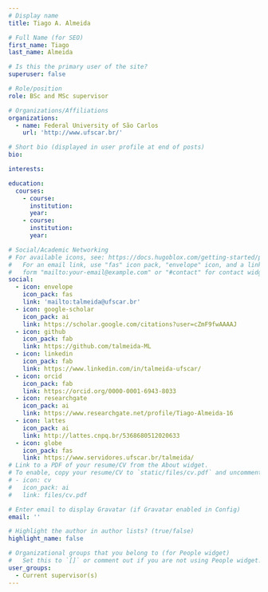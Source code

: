```yaml
---
# Display name
title: Tiago A. Almeida

# Full Name (for SEO)
first_name: Tiago
last_name: Almeida

# Is this the primary user of the site?
superuser: false

# Role/position
role: BSc and MSc supervisor

# Organizations/Affiliations
organizations:
  - name: Federal University of São Carlos
    url: 'http://www.ufscar.br/'

# Short bio (displayed in user profile at end of posts)
bio: 

interests:

education:
  courses:
    - course: 
      institution: 
      year: 
    - course: 
      institution: 
      year: 

# Social/Academic Networking
# For available icons, see: https://docs.hugoblox.com/getting-started/page-builder/#icons
#   For an email link, use "fas" icon pack, "envelope" icon, and a link in the
#   form "mailto:your-email@example.com" or "#contact" for contact widget.
social:
  - icon: envelope
    icon_pack: fas
    link: 'mailto:talmeida@ufscar.br'
  - icon: google-scholar
    icon_pack: ai
    link: https://scholar.google.com/citations?user=cZmF9fwAAAAJ
  - icon: github
    icon_pack: fab
    link: https://github.com/talmeida-ML
  - icon: linkedin
    icon_pack: fab
    link: https://www.linkedin.com/in/talmeida-ufscar/
  - icon: orcid
    icon_pack: fab
    link: https://orcid.org/0000-0001-6943-8033
  - icon: researchgate
    icon_pack: ai
    link: https://www.researchgate.net/profile/Tiago-Almeida-16
  - icon: lattes
    icon_pack: ai
    link: http://lattes.cnpq.br/5368680512020633
  - icon: globe
    icon_pack: fas
    link: https://www.servidores.ufscar.br/talmeida/
# Link to a PDF of your resume/CV from the About widget.
# To enable, copy your resume/CV to `static/files/cv.pdf` and uncomment the lines below.
# - icon: cv
#   icon_pack: ai
#   link: files/cv.pdf

# Enter email to display Gravatar (if Gravatar enabled in Config)
email: ''

# Highlight the author in author lists? (true/false)
highlight_name: false

# Organizational groups that you belong to (for People widget)
#   Set this to `[]` or comment out if you are not using People widget.
user_groups:
  - Current supervisor(s)
---
```


